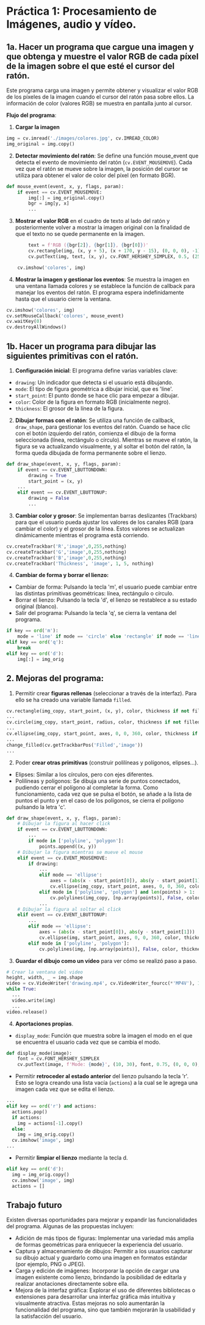 # Práctica 1: Procesamiento de Imágenes, audio y vídeo.

## 1a. Hacer un programa que cargue una imagen y que obtenga y muestre el valor RGB de cada píxel de la imagen sobre el que esté el cursor del ratón.
Este programa carga una imagen y permite obtener y visualizar el valor RGB de los píxeles de la imagen cuando el cursor del ratón pasa sobre ellos. La información de color (valores RGB) se muestra en pantalla junto al cursor.

**Flujo del programa**:
1. **Cargar la imagen**
```python
img = cv.imread('./images/colores.jpg', cv.IMREAD_COLOR)
img_original = img.copy()
```
2. **Detectar movimiento del ratón**: Se define una función mouse_event que detecta el evento de movimiento del ratón (`cv.EVENT_MOUSEMOVE`). Cada vez que el ratón se mueve sobre la imagen, la posición del cursor se utiliza para obtener el valor de color del píxel (en formato BGR).
```python
def mouse_event(event, x, y, flags, param):
    if event == cv.EVENT_MOUSEMOVE:
        img[:] = img_original.copy()
        bgr = img[y, x]
        ...
```
3. **Mostrar el valor RGB** en el cuadro de texto al lado del ratón y posteriormente volver a mostrar la imagen original con la finalidad de que el texto no se quede permanente en la imagen.
```python
        text = f'RGB ({bgr[2]}, {bgr[1]}, {bgr[0]})'
        cv.rectangle(img, (x, y + 5), (x + 170, y - 15), (0, 0, 0), -1)
        cv.putText(img, text, (x, y), cv.FONT_HERSHEY_SIMPLEX, 0.5, (255, 255, 255), 1, cv.LINE_AA)   

    cv.imshow('colores', img)
```
4. **Mostrar la imagen y gestionar los eventos**: Se muestra la imagen en una ventana llamada colores y se establece la función de callback para manejar los eventos del ratón. El programa espera indefinidamente hasta que el usuario cierre la ventana.
```python
cv.imshow('colores', img)
cv.setMouseCallback('colores', mouse_event)
cv.waitKey(0)
cv.destroyAllWindows()
```

## 1b. Hacer un programa para dibujar las siguientes primitivas con el ratón.
1. **Configuración inicial**: El programa define varias variables clave:
- `drawing`: Un indicador que detecta si el usuario está dibujando.
- `mode`: El tipo de figura geométrica a dibujar inicial, que es 'line'.
- `start_point`: El punto donde se hace clic para empezar a dibujar.
- `color`: Color de la figura en formato RGB (inicialmente negro).
- `thickness`: El grosor de la línea de la figura.
2. **Dibujar formas con el ratón**: Se utiliza una función de callback, `draw_shape`, para gestionar los eventos del ratón. Cuando se hace clic con el botón izquierdo del ratón, comienza el dibujo de la forma seleccionada (línea, rectángulo o círculo). Mientras se mueve el ratón, la figura se va actualizando visualmente, y al soltar el botón del ratón, la forma queda dibujada de forma permanente sobre el lienzo.
```python
def draw_shape(event, x, y, flags, param):
    if event == cv.EVENT_LBUTTONDOWN:
        drawing = True
        start_point = (x, y)
    ...
    elif event == cv.EVENT_LBUTTONUP:
        drawing = False
        ...
```
3. **Cambiar color y grosor**: Se implementan barras deslizantes (Trackbars) para que el usuario pueda ajustar los valores de los canales RGB (para cambiar el color) y el grosor de la línea. Estos valores se actualizan dinámicamente mientras el programa está corriendo.
```python
cv.createTrackbar('R','image',0,255,nothing)
cv.createTrackbar('G','image',0,255,nothing)
cv.createTrackbar('B','image',0,255,nothing)
cv.createTrackbar('Thickness', 'image', 1, 5, nothing)
```
4. **Cambiar de forma y borrar el lienzo:**
- Cambiar de forma: Pulsando la tecla 'm', el usuario puede cambiar entre las distintas primitivas geométricas: línea, rectángulo o círculo.
- Borrar el lienzo: Pulsando la tecla 'd', el lienzo se restablece a su estado original (blanco).
- Salir del programa: Pulsando la tecla 'q', se cierra la ventana del programa.
```python
if key == ord('m'):
    mode = 'line' if mode == 'circle' else 'rectangle' if mode == 'line' else 'circle'
elif key == ord('q'):
    break
elif key == ord('d'):
    img[:] = img_orig
```

## 2. Mejoras del programa:

1. Permitir crear **figuras rellenas** (seleccionar a través de la interfaz). Para ello se ha creado una variable llamada `filled`.
```python
cv.rectangle(img_copy, start_point, (x, y), color, thickness if not filled else -1)
...
cv.circle(img_copy, start_point, radius, color, thickness if not filled else -1)
...
cv.ellipse(img_copy, start_point, axes, 0, 0, 360, color, thickness if not filled else -1)
...
change_filled(cv.getTrackbarPos('Filled','image'))
...
```
2. Poder **crear otras primitivas** (construir polilíneas y polígonos, elipses…).
- Elipses: Similar a los círculos, pero con ejes diferentes.
- Polilíneas y polígonos: Se dibuja una serie de puntos conectados, pudiendo cerrar el polígono al completar la forma. Como funcionamiento, cada vez que se pulsa el botón, se añade a la lista de puntos el punto y en el caso de los polígonos, se cierra el polígono pulsando la letra 'c'.
```python
def draw_shape(event, x, y, flags, param):
    # Dibujar la figura al hacer click
    if event == cv.EVENT_LBUTTONDOWN:
        ...
        if mode in ['polyline', 'polygon']:
            points.append((x, y))
    # Dibujar la figura mientras se mueve el mouse
    elif event == cv.EVENT_MOUSEMOVE:
        if drawing:
            ...
            elif mode == 'ellipse':
                axes = (abs(x - start_point[0]), abs(y - start_point[1]))
                cv.ellipse(img_copy, start_point, axes, 0, 0, 360, color, thickness if not filled else -1)
            elif mode in ['polyline', 'polygon'] and len(points) > 1:
                cv.polylines(img_copy, [np.array(points)], False, color, thickness)
            ...
    # Dibujar la figura al soltar el click
    elif event == cv.EVENT_LBUTTONUP:
        ...
        elif mode == 'ellipse':
            axes = (abs(x - start_point[0]), abs(y - start_point[1]))
            cv.ellipse(img, start_point, axes, 0, 0, 360, color, thickness if not filled else -1)
        elif mode in ['polyline', 'polygon']:
            cv.polylines(img, [np.array(points)], False, color, thickness)
```
3. **Guardar el dibujo como un vídeo** para ver cómo se realizó paso a paso.
```python
# Crear la ventana del video
height, width, _ = img.shape
video = cv.VideoWriter('drawing.mp4', cv.VideoWriter_fourcc(*'MP4V'), 160, (width, height))
while True:
  ...
  video.write(img)
  ...
video.release()
```
4. **Aportaciones propias**.
- `display_mode`: Función que muestra sobre la imagen el modo en el que se encuentra el usuario cada vez que se cambia el modo.
```python
def display_mode(image):
    font = cv.FONT_HERSHEY_SIMPLEX
    cv.putText(image, f'Mode: {mode}', (10, 30), font, 0.75, (0, 0, 0), 2, cv.LINE_AA)
```
- Permitir **retroceder al estado anterior** del lienzo pulsando la tecla 'r'. Esto se logra creando una lista vacía (`actions`) a la cual se le agrega una imagen cada vez que se edita el lienzo.
```python
...
elif key == ord('r') and actions:
  actions.pop()
  if actions:
    img = actions[-1].copy()
  else:
    img = img_orig.copy()
  cv.imshow('image', img)
...
```
- Permitir **limpiar el lienzo** mediante la tecla d.
```python
elif key == ord('d'):
  img = img_orig.copy()
  cv.imshow('image', img)
  actions = []
```
## Trabajo futuro
Existen diversas oportunidades para mejorar y expandir las funcionalidades del programa. Algunas de las propuestas incluyen:
- Adición de más tipos de figuras: Implementar una variedad más amplia de formas geométricas para enriquecer la experiencia del usuario.
- Captura y almacenamiento de dibujos: Permitir a los usuarios capturar su dibujo actual y guardarlo como una imagen en formatos estándar (por ejemplo, PNG o JPEG).
- Carga y edición de imágenes: Incorporar la opción de cargar una imagen existente como lienzo, brindando la posibilidad de editarla y realizar anotaciones directamente sobre ella.
- Mejora de la interfaz gráfica: Explorar el uso de diferentes bibliotecas o extensiones para desarrollar una interfaz gráfica más intuitiva y visualmente atractiva.
Estas mejoras no solo aumentarán la funcionalidad del programa, sino que también mejorarán la usabilidad y la satisfacción del usuario.
